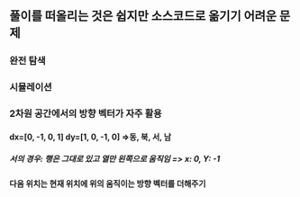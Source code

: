 ## 풀이를 떠올리는 것은 쉽지만 소스코드로 옮기기 어려운 문제
### 완전 탐색
### 시뮬레이션

### 2차원 공간에서의 방향 벡터가 자주 활용
#### dx=[0, -1, 0, 1] dy=[1, 0, -1, 0] =>동, 북, 서, 남
##### 서의 경우: 행은 그대로 있고 열만 왼쪽으로 움직임 => x: 0, Y: -1

#### 다음 위치는 현재 위치에 위의 움직이는 방향 벡터를 더해주기
